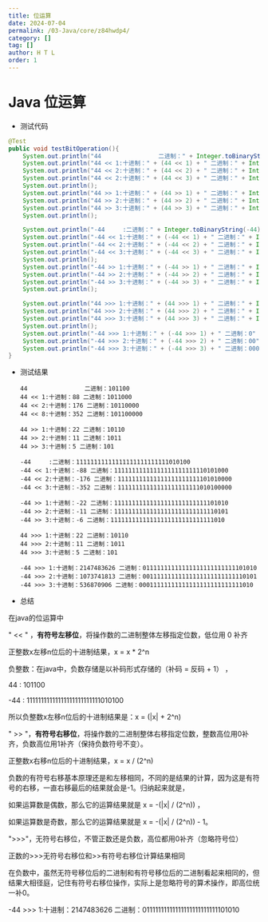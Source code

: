 ```yaml
---
title: 位运算
date: 2024-07-04
permalink: /03-Java/core/z84hwdp4/
category: []
tag: []
author: H T L
order: 1
---
```


# Java 位运算

- 测试代码

```java
@Test
public void testBitOperation(){
    System.out.println("44                二进制：" + Integer.toBinaryString(44));
    System.out.println("44 << 1:十进制：" + (44 << 1) + " 二进制：" + Integer.toBinaryString(44 << 1));
    System.out.println("44 << 2:十进制：" + (44 << 2) + " 二进制：" + Integer.toBinaryString(44 << 2));
    System.out.println("44 << 2:十进制：" + (44 << 3) + " 二进制：" + Integer.toBinaryString(44 << 3));
    System.out.println();
    System.out.println("44 >> 1:十进制：" + (44 >> 1) + " 二进制：" + Integer.toBinaryString(44 >> 1));
    System.out.println("44 >> 2:十进制：" + (44 >> 2) + " 二进制：" + Integer.toBinaryString(44 >> 2));
    System.out.println("44 >> 3:十进制：" + (44 >> 3) + " 二进制：" + Integer.toBinaryString(44 >> 3));
    System.out.println();

    System.out.println("-44     :二进制：" + Integer.toBinaryString(-44));
    System.out.println("-44 << 1:十进制：" + (-44 << 1) + " 二进制：" + Integer.toBinaryString(-44 << 1));
    System.out.println("-44 << 2:十进制：" + (-44 << 2) + " 二进制：" + Integer.toBinaryString(-44 << 2));
    System.out.println("-44 << 3:十进制：" + (-44 << 3) + " 二进制：" + Integer.toBinaryString(-44 << 3));
    System.out.println();
    System.out.println("-44 >> 1:十进制：" + (-44 >> 1) + " 二进制：" + Integer.toBinaryString(-44 >> 1));
    System.out.println("-44 >> 2:十进制：" + (-44 >> 2) + " 二进制：" + Integer.toBinaryString(-44 >> 2));
    System.out.println("-44 >> 3:十进制：" + (-44 >> 3) + " 二进制：" + Integer.toBinaryString(-44 >> 3));
    System.out.println();

    System.out.println("44 >>> 1:十进制：" + (44 >>> 1) + " 二进制：" + Integer.toBinaryString(44 >>> 1));
    System.out.println("44 >>> 2:十进制：" + (44 >>> 2) + " 二进制：" + Integer.toBinaryString(44 >>> 2));
    System.out.println("44 >>> 3:十进制：" + (44 >>> 3) + " 二进制：" + Integer.toBinaryString(44 >>> 3));
    System.out.println();
    System.out.println("-44 >>> 1:十进制：" + (-44 >>> 1) + " 二进制：0" + Integer.toBinaryString(-44 >>> 1));
    System.out.println("-44 >>> 2:十进制：" + (-44 >>> 2) + " 二进制：00" + Integer.toBinaryString(-44 >>> 2));
    System.out.println("-44 >>> 3:十进制：" + (-44 >>> 3) + " 二进制：000" + Integer.toBinaryString(-44 >>> 3));
}
```

- 测试结果

  ```cobol
  44                二进制：101100
  44 << 1:十进制：88 二进制：1011000
  44 << 2:十进制：176 二进制：10110000
  44 << 8:十进制：352 二进制：101100000
  
  44 >> 1:十进制：22 二进制：10110
  44 >> 2:十进制：11 二进制：1011
  44 >> 3:十进制：5 二进制：101
  
  -44     :二进制：11111111111111111111111111010100
  -44 << 1:十进制：-88 二进制：11111111111111111111111110101000
  -44 << 2:十进制：-176 二进制：11111111111111111111111101010000
  -44 << 3:十进制：-352 二进制：11111111111111111111111010100000
  
  -44 >> 1:十进制：-22 二进制：11111111111111111111111111101010
  -44 >> 2:十进制：-11 二进制：11111111111111111111111111110101
  -44 >> 3:十进制：-6 二进制：11111111111111111111111111111010
  
  44 >>> 1:十进制：22 二进制：10110
  44 >>> 2:十进制：11 二进制：1011
  44 >>> 3:十进制：5 二进制：101
  
  -44 >>> 1:十进制：2147483626 二进制：01111111111111111111111111101010
  -44 >>> 2:十进制：1073741813 二进制：00111111111111111111111111110101
  -44 >>> 3:十进制：536870906 二进制：00011111111111111111111111111010
  ```

- 总结

在java的位运算中

" << " ，**有符号左移位**，将操作数的二进制整体左移指定位数，低位用 0 补齐

正整数x左移n位后的十进制结果，x = x * 2^n

负整数：在java中，负数存储是以补码形式存储的（补码 = 反码 + 1） ，

44 : 101100

-44 : 11111111111111111111111111010100

所以负整数x左移n位后的十进制结果是：x = (|x| + 2^n)



" >> "，**有符号右移位**，将操作数的二进制整体右移指定位数，整数高位用0补齐，负数高位用1补齐（保持负数符号不变）。

正整数x右移n位后的十进制结果，x = x / (2^n)

负数的有符号右移基本原理还是和左移相同，不同的是结果的计算，因为这是有符号的右移，一直右移最后的结果就会是-1。归纳起来就是，

如果运算数是偶数，那么它的运算结果就是 x = -(|x| / (2^n))  ，

如果运算数是奇数，那么它的运算结果就是 x = -(|x| / (2^n)) - 1。



"\>>>"，无符号右移位，不管正数还是负数，高位都用0补齐（忽略符号位）

正数的>>>无符号右移位和>>有符号右移位计算结果相同

在负数中，虽然无符号移位后的二进制和有符号移位后的二进制看起来相同的，但结果大相径庭，记住有符号右移位操作，实际上是忽略符号的算术操作，即高位统一补0。

-44 >>> 1:十进制：2147483626 二进制：01111111111111111111111111101010

